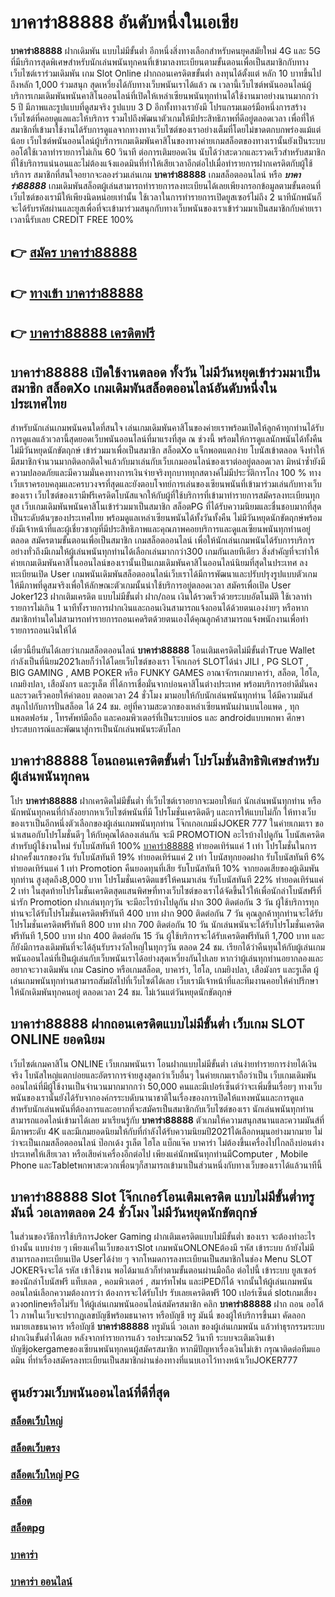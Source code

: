 # บาคาร่า88888   อันดับหนึ่งในเอเชีย 

**บาคาร่า88888** ฝากเดิมพัน แบบไม่มีขั้นต่ำ  อีกหนึ่งสิ่งทางเลือกสำหรับคนยุคสมัยใหม่ 4G และ 5G ที่มีบริการสุดพิเศษสำหรับนักเล่นพนันทุกคนที่เข้ามาลงทะเบียนตามขั้นตอนเพื่อเป็นสมาชิกกับทางเว็บไซต์เราร่วมเดิมพัน เกม Slot Online ฝากถอนเครดิตขขั้นต่ำ ลงทุนได้ตั้งแต่ หลัก 10 บาทขึ้นไปถึงหลัก 1,000 ร่วมสนุก สุดเหวี่ยงได้กับทางเว็บพนันเราได้แล้ว ณ เวลานี้เว็บไซต์พนันออนไลน์ผู้บริการเกมเดิมพันพนันคาสิโนออนไลน์ที่เปิดให้เหล่าเซียนพนันทุกท่านได้ใช้งานมาอย่างนานมากกว่า 5 ปี มีภาพและรูปแบบที่ดูสมจริง รูปแบบ 3 D
อีกทั้งทางเรายังมี โปรแกรมเมอร์มือหนึ่งการสร้างเว็บไซต์ที่คอยดูแลและให้บริการ  รวมไปถึงพัฒนาตัวเกมให้มีประสิทธิภาพที่ดีอยู่ตลอดเวลา เพื่อที่ให้สมาชิกที่เข้ามาใช้งานได้รับการดูแลจากทางทางเว็บไซต์ของเราอย่างเต็มที่โดยไม่ขาดตกบกพร่องแม้แต่น้อย เว็บไซต์พนันออนไลน์ผู้บริการเกมเดิมพันคาสิโนของทางค่ายเกมสล็อตของทางเรานั้นยังเป็นระบบ ออโต้ใช้เวลาทำรายการไม่เกิน 60 วินาที ต่อการเติมยอดเงิน นับได้ว่าสะดวกและรวดเร็วสำหรับสมาชิกที่ใช้บริการแน่นอนและไม่ต้องแจ้งแอดมินที่ทำให้เสียเวลาอีกต่อไปเมื่อทำรายการฝากเครดิตกับผู้ใช้บริการ
สมาชิกที่สนใจอยากจะลองร่วมเล่นเกม **บาคาร่า88888** เกมสล็อตออนไลน์ หรือ ***บาคาร่า88888*** เกมเดิมพันสล็อตผู้เล่นสามารถทำรายการลงทะเบียนได้เลยเพียงกรอกข้อมูลตามขั้นตอนที่เว็บไซต์ของเรามีให้เพียงนิดหน่อยเท่านั้น ใช้เวลาในการทำรายการเปิดยูสเซอร์ไม่ถึง 2 นาทีนักพนันก็จะได้รับรหัสผ่านและยูสเพื่อที่จะเข้ามาร่วมสนุกกับทางเว็บพนันของเราเข้าร่วมมาเป็นสมาชิกกับค่ายเราเวลานี้รับเลย CREDIT FREE 100%

## 👉 [สมัคร บาคาร่า88888](https://archa888.com/)
## 👉 [ทางเข้า บาคาร่า88888](https://archa888.com/)
## 👉 [บาคาร่า88888 เครดิตฟรี](https://archa888.com/)

## บาคาร่า88888 เปิดใช้งานตลอด ทั้งวัน ไม่มีวันหยุดเข้าร่วมมาเป็นสมาชิก สล็อตXo เกมเดิมพันสล็อตออนไลน์อันดับหนึ่งในประเทศไทย

สำหรับนักเล่นเกมพนันคนใดที่สนใจ เล่นเกมเดิมพันคาสิโนของค่ายเราพร้อมเปิดให้ลูกค้าทุกท่านได้รับการดูแลแล้วเวลานี้สุดยอดเว็บพนันออนไลน์ที่มาแรงที่สุด ณ ช่วงนี้ พร้อมให้การดูแลนักพนันได้ทั้งคืน ไม่มีวันหยุดนักขัตฤกษ์ เข้าร่วมมาเพื่อเป็นสมาชิก สล็อตXo แจ็กพอตแตกง่าย โบนัสเข้าตลอด จึงทำให้มีสมาชิกจำนวนมากติดอกติดใจแล้วกับมาเล่นกับเว็บเกมออนไลน์ของเราต่ออยู่ตลอดเวลา มิหนำซ้ำยังมีความปลอดภัยและมีความมั่นคงทางการเงินจ่ายจริงทุกบาททุกสตางค์ไม่มีประวัติการโกง 100 % ทางเว็บเราครอบคลุมและครบวงจรที่สุดและยังตอบโจทย์การเล่นของเซียนพนันที่เข้ามาร่วมเล่นกับทางเว็บของเรา
เว็บไซต์ของเรามีฟรีเครดิตโบนัสแจกให้กับผู้ที่ใช้บริการที่เข้ามาทำรายการสมัครลงทะเบียนทุกยูส เว็บเกมเดิมพันพนันคาสิโนเข้าร่วมมาเป็นสมาชิก สล็อตPG ที่ได้รับความนิยมและชื่นชอบมากที่สุดเป็นระดับต้นๆของประเทศไทย พร้อมดูแลเหล่าเซียนพนันได้ทั้งวันทั้งคืน ไม่มีวันหยุดนักขัตฤกษ์พร้อมยังมีเจ้าหน้าที่และผู้เชี่ยวชาญที่มีประสิทธิภาพและคุณภาพคอยบริการและดูแลเซียนพนันทุกท่านอยู่ตลอด สมัครตามขั้นตอนเพื่อเป็นสมาชิก เกมสล็อตออนไลน์ เพื่อให้นักเล่นเกมพนันได้รับการบริการอย่างทั่วถึงมีเกมให้ผู้เล่นพนันทุกท่านได้เลือกเล่นมากกว่า300 เกมกันเลยทีเดียว
สิ่งสำคัญที่จะทำให้ค่ายเกมเดิมพันคาสิโนออนไลน์ของเรานั้นเป็นเกมเดิมพันคาสิโนออนไลน์นิยมที่สุดในประเทศ ลงทะเบียนเปิด User  เกมพนันเดิมพันสล็อตออนไลน์เว็บเราได้มีการพัฒนาและปรับปรุงรูปแบบตัวเกมให้มีภาพที่ดูสมจริงเพื่อให้ลักษณะตัวเกมนั้นน่าใช้บริการอยู่ตลอดเวลา สมัครเพื่อเปิด User Joker123 ฝากเติมเครดิต แบบไม่มีขั้นต่ำ ฝาก/ถอน เงินได้รวดเร็วด้วยระบบอัตโนมัติ ใช้เวลาทำรายการไม่เกิน 1 นาทีทั้งรายการฝากเงินและถอนเงินสามารถแจ้งถอนได้ด้วยตนเองง่ายๆ หรือหากสมาชิกท่านใดไม่สามารถทำรายการถอนเคดริตด้วยตนเองได้คุณลูกค้าสามารถแจ้งพนักงานเพื่อทำรายการถอนเงินให้ได้

เดี๋ยวนี้ยืนยันได้เลยว่าเกมสล็อตออนไลน์ **บาคาร่า88888** โอนเติมเครดิตไม่มีขั้นต่ำTrue Wallet กำลังเป็นที่นิยม2021เลยก็ว่าได้โดยเว็บไซต์ของเรา โจ๊กเกอร์ SLOTได้นำ  JILI , PG SLOT , BIG GAMING , AMB POKER หรือ FUNKY GAMES อาณาจักรเกมบาคาร่า, สล็อต, ไฮโล, เกมยิงปลา, เสือมังกร และรูเล็ต ที่ได้การเชื่อมั่นจากบ่อนคาสิโนต่างประเทศ พร้อมบริการอย่าดีมั่นคงและรวดเร็วคอยให้คำตอบ ตลอดเวลา 24 ชั่วโมง มามอบให้กับนักเล่นพนันทุกท่าน ได้มีความมันส์สนุกไปกับการปั่นสล็อต ได้ 24 ชม. อยู่ที่ความสะดวกของเหล่าเซียนพนันผ่านบนไอแพด , ทุกแพลตฟอร์ม , โทรศัพท์มือถือ และคอมพิวเตอร์ที่เป็นระบบios และ androidแบบพกพา ศึกษาประสบการณ์และพัฒนาสู่การเป็นนักเล่นพนันระดับโลก

## บาคาร่า88888 โอนถอนเครดิตขั้นต่ำ โปรโมชั่นสิทธิพิเศษสำหรับผู้เล่นพนันทุกคน

โปร **บาคาร่า88888** ฝากเครดิตไม่มีขั้นต่ำ ที่เว็บไซต์เราอยากจะมอบให้แก่  นักเล่นพนันทุกท่าน หรือนักพนันทุกคนที่กำลังอยากหาเว็บไซต์พนันที่มี โปรโมชั่นเครดิตดีๆ และการให้แบบไม่กั๊ก ให้ทางเว็บของเราเป็นอีกหนึ่งตัวเลือกของผู้เล่นเกมพนันทุกท่าน โจ๊กเกอเกมมิ่งJOKER 777 ในค่ายเกมเรา ขอนำเสนอกับโปรโมชั่นดีๆ ให้กับคุณได้ลองเล่นกัน จะมี PROMOTION อะไรบ้างไปดูกัน
โบนัสเครดิตสำหรับผู้ใช้งานใหม่ รับโบนัสทันที 100% [บาคาร่า88888](https://archa888.com/) ทำยอดเทิร์นแค่ 1 เท่า
โปรโมชั่นในการฝากครั้งแรกของวัน รับโบนัสทันที 19% ทำยอดเทิร์นแค่ 2 เท่า
โบนัสทุกยอดฝาก รับโบนัสทันที 6% ทำยอดเทิร์นแค่ 1 เท่า
 Promotion คืนยอดทุนที่เสีย รับโบนัสทันที 10% จากยอดเสียของผู้เดิมพันทุกท่าน สูงสุดถึง8,000 บาท
โปรโมชั่นเครดิตแชร์ให้คนมาเล่น รับโบนัสทันที 22% ทำยอดเทิร์นแค่ 2 เท่า
ในสุดท้ายโปรโมชั่นเครดิตสุดแสนพิศษที่ทางเว็บไซต์ของเราได้จัดขึ้นไว้ให้เพื่อนักล่าโบนัสฟรีที่น่ารัก  Promotion ฝากเล่นทุกๆวัน จะมีอะไรบ้างไปดูกัน
ฝาก 300 ติดต่อกัน 3 วัน ผู้ใช้บริการทุกท่านจะได้รับโปรโมชั่นเครดิตฟรีทันที 400 บาท
ฝาก 900 ติดต่อกัน 7 วัน คุณลูกค้าทุกท่านจะได้รับโปรโมชั่นเครดิตฟรีทันที 800 บาท
ฝาก 700 ติดต่อกัน 10 วัน นักเล่นพนันจะได้รับโปรโมชั่นเครดิตฟรีทันที 1,500 บาท
ฝาก 400 ติดต่อกัน 15 วัน ผู้ใช้บริการจะได้รับเครดิตฟรีทันที 1,700 บาท
และก็ยังมีการลงเดิมพันที่จะได้ลุ้นรับรางวัลใหญ่ในทุกๆวัน ตลอด 24 ชม. เรียกได้ว่าคืนทุนให้กับผู้เล่นเกมพนันออนไลน์ที่เป็นผู้เล่นกับเว็บพนันเราได้อย่างสุดเหวี่ยงกันไปเลย หากว่าผู้เล่นทุกท่านอยากลองและอยากจะวางเดิมพัน เกม Casino หรือเกมสล็อต, บาคาร่า, ไฮโล, เกมยิงปลา, เสือมังกร และรูเล็ต ผู้เล่นเกมพนันทุกท่านสามารถสัมผัสไปที่เว็บไซต์ได้เลย เว็บเรามีเจ้าหน้าที่และทีมงานคอยให้คำปรึกษาให้นักเดิมพันทุกคนอยู่ ตลอดเวลา 24 ชม. ไม่เว้นแต่วันหยุดนักขัตฤกษ์

## บาคาร่า88888 ฝากถอนเครดิตแบบไม่มีขั้นต่ำ  เว็บเกม SLOT ONLINE ยอดนิยม

เว็บไซต์เกมคาสิโน ONLINE เว็บเกมพนันเรา โอนฝากแบบไม่มีขั้นต่ำ เล่นง่ายทำรายการง่ายได้เงินจริง โบนัสใหญ่แตกบ่อยและอัตราการจ่ายสูงสุดกว่าเว็บอื่นๆ ในค่ายเกมเราถือว่าเป็น เว็บเกมเดิมพันออนไลน์ที่มีผู้ใช้งานเป็นจำนวนมากมากกว่า 50,000 คนและมีเปอร์เซ็นต์ว่าจะเพิ่มขึ้นเรื่อยๆ ทางเว็บพนันของเรานั้นยังได้รับจากองค์กรระบดับนานาชาติในเรื่องของการเปิดให้แทงพนันและการดูแล สำหรับนักเล่นพนันที่ต้องการและอยากที่จะสมัครเป็นสมาชิกกับเว็บไซต์ของเรา นักเล่นพนันทุกท่านสามารถแอดไลน์เข้ามาได้เลย
	มาเรียนรู้กับ **บาคาร่า88888** ตัวเกมให้ความสนุกสนานและความมันส์ที่มีภาพระดับ 4K และมีเกมยอดนิยมให้กับที่กำลังได้รับความนิยมปี2021ได้เลือกหมุนอย่างมากมาย  ไม่ว่าจะเป็นเกมสล็อตออนไลน์ ป๊อกเด้ง รูเล็ต ไฮโล แบ็กแจ๊ค บาคาร่า ไม่ต้องขึ้นเครื่องไปไกลถึงบ่อนต่างประเทศให้เสียเวลา หรือเสียค่าเครื่องอีกต่อไป เพียงแค่นักพนันทุกท่านมีComputer , Mobile Phone และTabletพกพาสะดวกเพื่อนๆก็สามารถเข้ามาเป็นส่วนหนึ่งกับทางเว็บของเราได้แล้วนาทีนี้

## บาคาร่า88888 Slot โจ๊กเกอร์โอนเติมเครดิต แบบไม่มีขั้นต่ำทรู มันนี่ วอเลทตลอด 24 ชั่วโมง ไม่มีวันหยุดนักขัตฤกษ์

ในส่วนของวิธีการใช้บริการJoker Gaming ฝากเติมเครดิตแบบไม่มีขั้นต่ำ ของเรา จะต้องทำอะไรบ้างนั้น แบบง่าย ๆ เพียงแค่ในเว็บของเราSlot เกมพนันONLONEต้องมี รหัส เข้าระบบ ถ้ายังไม่มีสามารถลงทะเบียนเปิด Userได้ง่าย ๆ จากโหมดการลงทะเบียนเป็นสมาชิกในช่อง Menu SLOT JOKERจึงจะได้ รหัส เข้าใช้งาน พอได้มาแล้วก็ทำตามขั้นตอนผ่านมือถือ ต่อไปนี้
เข้าระบบ ยูสเซอร์  ของนักล่าโบนัสฟรี แท็บเลต , คอมพิวเตอร์ , สมาร์ทโฟน และiPEDก็ได้
จากนั้นให้ผู้เล่นเกมพนันออนไลน์เลือกความต้องการว่า ต้องการจะได้รับโปร รับเลยเครดิตฟรี 100 เปอร์เซ็นต์ slotเกมเสี่ยงดวงonlineหรือไม่รับ
ให้ผู้เล่นเกมพนันออนไลน์สมัครสมาชิก คลิก **บาคาร่า88888** ฝาก ถอน ออโต้ไว ภาพในเว็บจะปรากฏเลขบัญชีพร้อมธนาคาร หรือบัญชี ทรู มันนี่ ของผู้ให้บริการขึ้นมา
คัดลอกหมายเลขธนาคาร หรือบัญชี **บาคาร่า88888** ทรูมันนี่ วอเลท ของผู้เล่นเกมพนัน แล้วทำธุรกรรมระบบฝากเงินขั้นต่ำได้เลย
หลังจากทำรายการแล้ว รอประมาณ52 วินาที ระบบจะเติมเงินเข้าบัญชีjokergameของเซียนพนันทุกคนผู้สมัครสมาชิก
หากมีปัญหาเรื่องเงินไม่เข้า กรุณาติดต่อทีมแอดมิน ที่ทำเรื่องสมัครลงทะเบียนเป็นสมาชิกผ่านช่องทางที่แนบเอาไว้ทางหน้าเว็บJOKER777

## ศูนย์รวมเว็บพนันออนไลน์ที่ดีที่สุด

### [สล็อตเว็บใหญ่](https://archa888.com/)
### [สล็อตเว็บตรง](https://slot168boy.com/)
### [สล็อตเว็บใหญ่ PG](https://archa888.com/)
### [สล็อต](https://atom.io/themes/%E0%B8%AA%E0%B8%A5%E0%B9%87%E0%B8%AD%E0%B8%95%E3%80%90%E0%B9%80%E0%B8%A7%E0%B9%87%E0%B8%9A%20%E0%B8%AA%E0%B8%A5%E0%B9%87%E0%B8%AD%E0%B8%95%20%E0%B8%AD%E0%B8%AD%E0%B8%99%E0%B9%84%E0%B8%A5%E0%B8%99%E0%B9%8C%20%E0%B8%AD%E0%B8%B1%E0%B8%99%E0%B8%94%E0%B8%B1%E0%B8%9A%201%E3%80%91)
### [สล็อตpg](https://atom.io/themes/%E0%B8%AA%E0%B8%A5%E0%B9%87%E0%B8%AD%E0%B8%95pg%E3%80%90pg%20slot%201%20%E0%B8%9A%E0%B8%B2%E0%B8%97%E3%80%91)
### [บาคาร่า](https://atom.io/themes/%E0%B8%9A%E0%B8%B2%E0%B8%84%E0%B8%B2%E0%B8%A3%E0%B9%88%E0%B8%B2%E3%80%90%E0%B8%82%E0%B8%B1%E0%B9%89%E0%B8%99%E0%B8%95%E0%B9%88%E0%B8%B3%201%20%E0%B8%9A%E0%B8%B2%E0%B8%97%E3%80%91)
### [บาคาร่า ออนไลน์](https://atom.io/themes/%E0%B8%9A%E0%B8%B2%E0%B8%84%E0%B8%B2%E0%B8%A3%E0%B9%88%E0%B8%B2%20%E0%B8%AD%E0%B8%AD%E0%B8%99%E0%B9%84%E0%B8%A5%E0%B8%99%E0%B9%8C%E3%80%90%E0%B9%80%E0%B8%A7%E0%B9%87%E0%B8%9A%20%E0%B8%AA%E0%B8%A5%E0%B9%87%E0%B8%AD%E0%B8%95%20%E0%B8%AD%E0%B8%AD%E0%B8%99%E0%B9%84%E0%B8%A5%E0%B8%99%E0%B9%8C%20%E0%B8%AD%E0%B8%B1%E0%B8%99%E0%B8%94%E0%B8%B1%E0%B8%9A%201%E3%80%91)
